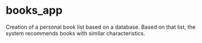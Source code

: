# books_app

Creation of a personal book list based on a database. Based on that list, the system recommends books with similar characteristics.

